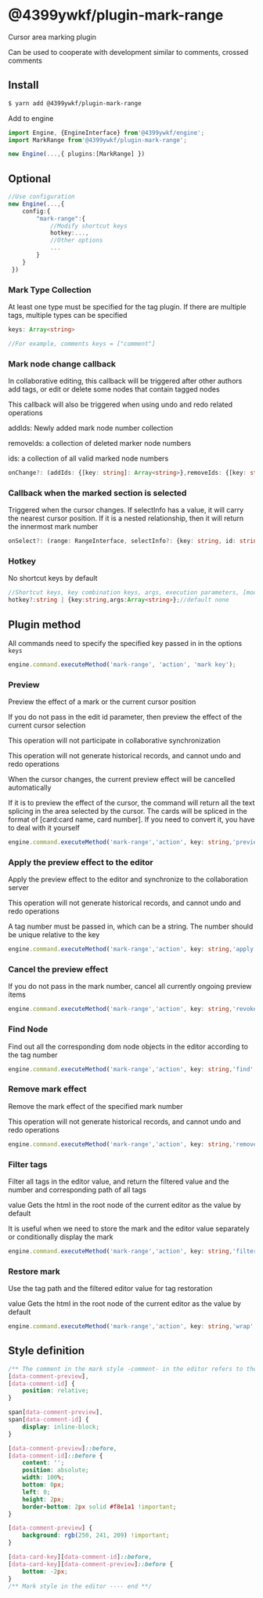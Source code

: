 # @4399ywkf/plugin-mark-range

Cursor area marking plugin

Can be used to cooperate with development similar to comments, crossed comments

## Install

```bash
$ yarn add @4399ywkf/plugin-mark-range
```

Add to engine

```ts
import Engine, {EngineInterface} from'@4399ywkf/engine';
import MarkRange from'@4399ywkf/plugin-mark-range';

new Engine(...,{ plugins:[MarkRange] })
```

## Optional

```ts
//Use configuration
new Engine(...,{
    config:{
        "mark-range":{
            //Modify shortcut keys
            hotkey:...,
            //Other options
            ...
        }
    }
 })
```

### Mark Type Collection

At least one type must be specified for the tag plugin. If there are multiple tags, multiple types can be specified

```ts
keys: Array<string>

//For example, comments keys = ["comment"]
```

### Mark node change callback

In collaborative editing, this callback will be triggered after other authors add tags, or edit or delete some nodes that contain tagged nodes

This callback will also be triggered when using undo and redo related operations

addIds: Newly added mark node number collection

removeIds: a collection of deleted marker node numbers

ids: a collection of all valid marked node numbers

```ts
onChange?: (addIds: {[key: string]: Array<string>},removeIds: {[key: string]: Array<string>},ids: {[key:string]: Array<string> }) = > void
```

### Callback when the marked section is selected

Triggered when the cursor changes. If selectInfo has a value, it will carry the nearest cursor position. If it is a nested relationship, then it will return the innermost mark number

```ts
onSelect?: (range: RangeInterface, selectInfo?: {key: string, id: string}) => void
```

### Hotkey

No shortcut keys by default

```ts
//Shortcut keys, key combination keys, args, execution parameters, [mode?: string, value?: string] Language mode: optional, code text: optional
hotkey?:string | {key:string,args:Array<string>};//default none
```

## Plugin method

All commands need to specify the specified key passed in in the options `keys`

```ts
engine.command.executeMethod('mark-range', 'action', 'mark key');
```

### Preview

Preview the effect of a mark or the current cursor position

If you do not pass in the edit id parameter, then preview the effect of the current cursor selection

This operation will not participate in collaborative synchronization

This operation will not generate historical records, and cannot undo and redo operations

When the cursor changes, the current preview effect will be cancelled automatically

If it is to preview the effect of the cursor, the command will return all the text splicing in the area selected by the cursor. The cards will be spliced ​​in the format of [card:card name, card number]. If you need to convert it, you have to deal with it yourself

```ts
engine.command.executeMethod('mark-range','action', key: string,'preview', id?:string): string | undefined;
```

### Apply the preview effect to the editor

Apply the preview effect to the editor and synchronize to the collaboration server

This operation will not generate historical records, and cannot undo and redo operations

A tag number must be passed in, which can be a string. The number should be unique relative to the key

```ts
engine.command.executeMethod('mark-range','action', key: string,'apply', id:string);
```

### Cancel the preview effect

If you do not pass in the mark number, cancel all currently ongoing preview items

```ts
engine.command.executeMethod('mark-range','action', key: string,'revoke', id?:string);
```

### Find Node

Find out all the corresponding dom node objects in the editor according to the tag number

```ts
engine.command.executeMethod('mark-range','action', key: string,'find', id: string): Array<NodeInterface>;
```

### Remove mark effect

Remove the mark effect of the specified mark number

This operation will not generate historical records, and cannot undo and redo operations

```ts
engine.command.executeMethod('mark-range','action', key: string,'remove', id: string)
```

### Filter tags

Filter all tags in the editor value, and return the filtered value and the number and corresponding path of all tags

value Gets the html in the root node of the current editor as the value by default

It is useful when we need to store the mark and the editor value separately or conditionally display the mark

```ts
engine.command.executeMethod('mark-range','action', key: string,'filter', value?: string): {value: string, paths: Array<{ id: Array<string>, path: Array <Path>}>}
```

### Restore mark

Use the tag path and the filtered editor value for tag restoration

value Gets the html in the root node of the current editor as the value by default

```ts
engine.command.executeMethod('mark-range','action', key: string,'wrap', paths: Array<{ id: Array<string>, path: Array<Path>}>, value?: string) : string
```

## Style definition

```css
/** The comment in the mark style -comment- in the editor refers to the key configured in the mark ---- start **/
[data-comment-preview],
[data-comment-id] {
	position: relative;
}

span[data-comment-preview],
span[data-comment-id] {
	display: inline-block;
}

[data-comment-preview]::before,
[data-comment-id]::before {
	content: '';
	position: absolute;
	width: 100%;
	bottom: 0px;
	left: 0;
	height: 2px;
	border-bottom: 2px solid #f8e1a1 !important;
}

[data-comment-preview] {
	background: rgb(250, 241, 209) !important;
}

[data-card-key][data-comment-id]::before,
[data-card-key][data-comment-preview]::before {
	bottom: -2px;
}
/** Mark style in the editor ---- end **/
```
